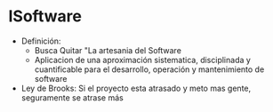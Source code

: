 # ISoftware
- Definición:
   - Busca Quitar "La artesania del Software
   - Aplicacion de una aproximación sistematica, disciplinada y cuantificable para el desarrollo, operación y mantenimiento de software
- Ley de Brooks: Si el proyecto esta atrasado y meto mas gente, seguramente se atrase más
